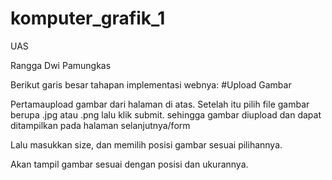 # komputer_grafik_1

UAS

Rangga Dwi Pamungkas

Berikut garis besar tahapan implementasi webnya: #Upload Gambar

Pertamaupload gambar dari halaman di atas. Setelah itu pilih file gambar berupa .jpg atau .png lalu klik submit. sehingga gambar diupload dan dapat ditampilkan pada halaman selanjutnya/form

Lalu masukkan size, dan memilih posisi gambar sesuai pilihannya.

Akan tampil gambar sesuai dengan posisi dan ukurannya.
